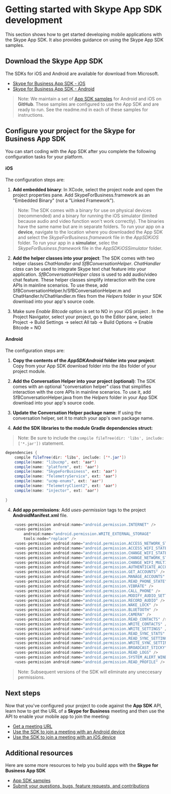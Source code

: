 # Getting started with Skype App SDK development 

This section shows how to get started developing mobile applications with the Skype App SDK. It also provides guidance on using the Skype App SDK samples.

## Download the Skype App SDK

The SDKs for iOS and Android are available for download from Microsoft. 
* [Skype for Business App SDK - iOS](http://aka.ms/sfbAppSDKDownload_ios)
* [Skype for Business App SDK - Android](http://aka.ms/sfbAppSDKDownload_android)

>Note: We maintain a set of [App SDK samples](Samples.md) for Android and iOS on **GitHub**. These samples are configured to use the App SDK and are ready to run.  See the readme.md in each of these samples for instructions.


## Configure your project for the Skype for Business App SDK

You can start coding with the App SDK after you complete the following configuration tasks for your platform.

#### iOS

The configuration steps are:

1. **Add embedded binary**: In XCode, select the project node and open the project properties pane. Add SkypeForBusiness.framework as an "Embedded Binary" (not a "Linked Framework"). 

  > Note: The SDK comes with a binary for use on physical devices (recommended) and a binary for running the iOS simulator (limited because audio and video function won't work correctly).  The binaries have the same name but are in separate folders. To run your app on a **device**, navigate to the location where you downloaded the App SDK and select the _SkypeForBusiness.framework_ file in the _AppSDKiOS_ folder. To run your app in a **simulator**,  selec the _SkypeForBusiness.framework_ file in the _AppSDKiOSSimulator_ folder.

2. **Add the helper classes into your project**: The SDK comes with two helper classes _ChatHandler and SfBConversationHelper_. _ChatHandler class_  can be used to  integrate Skype text chat feature into your application. _SfBConversationHelper class_ is used to add audio/video chat feature. These helper classes simplify interaction with the core APIs in mainline scenarios.  To use these, add SfBConversationHelper.h/SfBConversationHelper.m and ChatHandler.h/ChatHandler.m files from the _Helpers_ folder in your SDK download into your app's source code. 

3. Make sure _Enable Bitcode_ option is set to NO in your iOS project . In the Project Navigator, select your project, go to the Editor pane, select Project -> Build Settings -> select All tab -> Build Options -> Enable Bitcode = NO


#### Android

The configuration steps are:

1. **Copy the contents of the _AppSDKAndroid_ folder into your project**: Copy from your App SDK download folder into the _libs_ folder of your project module.

2. **Add the Conversation Helper into your project (optional)**: The SDK comes with an optional "conversation helper" class that simplifies interaction with the core APIs in mainline scenarios.  To use it, add SfBConversationHelper.java from the _Helpers_ folder in your App SDK download into your app's source code.

3. **Update the Conversation Helper package name**: If using the conversation helper, set it to match your app's own package name.
  
4. **Add the SDK libraries to the module Gradle dependencies struct:** 
> Note: Be sure to include the ```compile fileTree(dir: 'libs', include: ['*.jar'])``` statement. 
 
  ```java
  dependencies {
      compile fileTree(dir: 'libs', include: ['*.jar'])
      compile(name: "libucmp", ext: 'aar')
      compile(name: "platform", ext: 'aar')
      compile(name: "SkypeForBusiness", ext: 'aar')
      compile(name: "TelemetryService", ext: 'aar')
      compile(name: "ucmp-enums", ext: 'aar')
      compile(name: "TelemetryClient2", ext: 'aar')
      compile(name: "injector", ext: 'aar')
    
  }

  ```
4. **Add app permissions**: Add _uses-permission_ tags to the project **AndroidManifest.xml** file. 

  ```java
      <uses-permission android:name="android.permission.INTERNET" />
      <uses-permission
          android:name="android.permission.WRITE_EXTERNAL_STORAGE"
          tools:node="replace" />
      <uses-permission android:name="android.permission.ACCESS_NETWORK_STATE" />
      <uses-permission android:name="android.permission.ACCESS_WIFI_STATE" />
      <uses-permission android:name="android.permission.CHANGE_WIFI_STATE" />
      <uses-permission android:name="android.permission.CHANGE_NETWORK_STATE" />
      <uses-permission android:name="android.permission.CHANGE_WIFI_MULTICAST_STATE" />
      <uses-permission android:name="android.permission.AUTHENTICATE_ACCOUNTS" />
      <uses-permission android:name="android.permission.GET_ACCOUNTS" />
      <uses-permission android:name="android.permission.MANAGE_ACCOUNTS" />
      <uses-permission android:name="android.permission.READ_PHONE_STATE" />
      <uses-permission android:name="android.permission.VIBRATE" />
      <uses-permission android:name="android.permission.CALL_PHONE" />
      <uses-permission android:name="android.permission.MODIFY_AUDIO_SETTINGS" />
      <uses-permission android:name="android.permission.RECORD_AUDIO" />
      <uses-permission android:name="android.permission.WAKE_LOCK" />
      <uses-permission android:name="android.permission.BLUETOOTH" />
      <uses-permission android:name="android.permission.CAMERA" />
      <uses-permission android:name="android.permission.READ_CONTACTS" />
      <uses-permission android:name="android.permission.WRITE_CONTACTS" />
      <uses-permission android:name="android.permission.WRITE_SETTINGS" />
      <uses-permission android:name="android.permission.READ_SYNC_STATS" />
      <uses-permission android:name="android.permission.READ_SYNC_SETTINGS" />
      <uses-permission android:name="android.permission.WRITE_SYNC_SETTINGS" />
      <uses-permission android:name="android.permission.BROADCAST_STICKY" />
      <uses-permission android:name="android.permission.READ_LOGS" />
      <uses-permission android:name="android.permission.SYSTEM_ALERT_WINDOW" />
      <uses-permission android:name="android.permission.READ_PROFILE" />

  ```

>Note: Subsequent versions of the SDK will eliminate any uneccesary permissions.
  
  
  

## Next steps
Now that you've configured your project to code against the **App SDK** API, learn how to get the URL of a **Skype for Business** meeting and then use the API to enable your mobile app to join the meeting:

* [Get a meeting URL](GetMeetingURL.md)
* [Use the SDK to join a meeting with an Android device](HowToJoinMeeting_Android.md)
* [Use the SDK to join a meeting with an iOS device](HowToJoinMeeting_iOS.md)

## Additional resources
Here are some more resources to help you build apps with the **Skype for Business App SDK**

* [App SDK samples](Samples.md) 
* [Submit your questions, bugs, feature requests, and contributions](Feedback.md)
